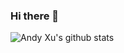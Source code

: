 ### Hi there 👋
![Andy Xu's github stats](https://github-readme-stats.vercel.app/api?username=xsb1999&show_icons=true&count_private=true)<br>
